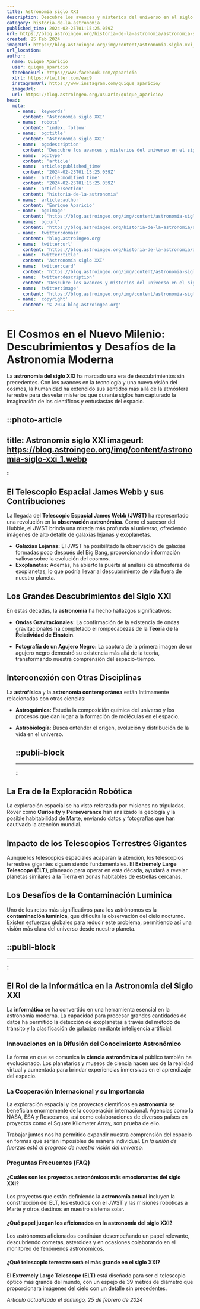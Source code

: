 ```yaml
---
title: Astronomía siglo XXI
description: Descubre los avances y misterios del universo en el siglo XXI. Explora las estrellas y galaxias con información actualizada y relevante.
category: historia-de-la-astronomia
published_time: 2024-02-25T01:15:25.059Z
url: https://blog.astroingeo.org/historia-de-la-astronomia/astronomia-siglo-xxi
created: 25 Feb 2024
imageUrl: https://blog.astroingeo.org/img/content/astronomia-siglo-xxi_1.webp
url_location:
author:
  name: Quique Aparicio
  user: quique_aparicio
  facebookUrl: https://www.facebook.com/qaparicio
  xUrl: https://twitter.com/eac9
  instagramUrl: https://www.instagram.com/quique_aparicio/
  imageUrl: 
  url: https://blog.astroingeo.org/usuario/quique_aparicio/
head:
  meta:
    - name: 'keywords'
      content: 'Astronomía siglo XXI'
    - name: 'robots'
      content: 'index, follow'
    - name: 'og:title'
      content: 'Astronomía siglo XXI'
    - name: 'og:description'
      content: 'Descubre los avances y misterios del universo en el siglo XXI. Explora las estrellas y galaxias con información actualizada y relevante.'
    - name: 'og:type'
      content: 'article'
    - name: 'article:published_time'
      content: '2024-02-25T01:15:25.059Z'
    - name: 'article:modified_time'
      content: '2024-02-25T01:15:25.059Z'
    - name: 'article:section'
      content: 'historia-de-la-astronomia'
    - name: 'article:author'
      content: 'Enrique Aparicio'
    - name: 'og:image'
      content: 'https://blog.astroingeo.org/img/content/astronomia-siglo-xxi_1.webp'
    - name: 'og:url'
      content: 'https://blog.astroingeo.org/historia-de-la-astronomia/astronomia-siglo-xxi'
    - name: 'twitter:domain'
      content: 'blog.astroingeo.org'
    - name: 'twitter:url'
      content: 'https://blog.astroingeo.org/historia-de-la-astronomia/astronomia-siglo-xxi'
    - name: 'twitter:title'
      content: 'Astronomía siglo XXI'
    - name: 'twitter:card'
      content: 'https://blog.astroingeo.org/img/content/astronomia-siglo-xxi_1.webp'
    - name: 'twitter:description'
      content: 'Descubre los avances y misterios del universo en el siglo XXI. Explora las estrellas y galaxias con información actualizada y relevante.'
    - name: 'twitter:image'
      content: 'https://blog.astroingeo.org/img/content/astronomia-siglo-xxi_1.webp'
    - name: 'copyright'
      content: '© 2024 blog.astroingeo.org'
---
```

# El Cosmos en el Nuevo Milenio: Descubrimientos y Desafíos de la Astronomía Moderna

La **astronomía del siglo XXI** ha marcado una era de descubrimientos sin precedentes. Con los avances en la tecnología y una nueva visión del cosmos, la humanidad ha extendido sus sentidos más allá de la atmósfera terrestre para desvelar misterios que durante siglos han capturado la imaginación de los científicos y entusiastas del espacio.


::photo-article
---
title: Astronomía siglo XXI
imageurl: https://blog.astroingeo.org/img/content/astronomia-siglo-xxi_1.webp
---
::


## El Telescopio Espacial James Webb y sus Contribuciones

La llegada del **Telescopio Espacial James Webb (JWST)** ha representado una revolución en la **observación astronómica**. Como el sucesor del Hubble, el JWST brinda una mirada más profunda al universo, ofreciendo imágenes de alto detalle de galaxias lejanas y exoplanetas.

- **Galaxias Lejanas:** El JWST ha posibilitado la observación de galaxias formadas poco después del Big Bang, proporcionando información valiosa sobre la evolución del cosmos.
- **Exoplanetas:** Además, ha abierto la puerta al análisis de atmósferas de exoplanetas, lo que podría llevar al descubrimiento de vida fuera de nuestro planeta.

## Los Grandes Descubrimientos del Siglo XXI

En estas décadas, la **astronomía** ha hecho hallazgos significativos:

- **Ondas Gravitacionales:** La confirmación de la existencia de ondas gravitacionales ha completado el rompecabezas de la **Teoría de la Relatividad de Einstein**.

- **Fotografía de un Agujero Negro:** La captura de la primera imagen de un agujero negro demostró su existencia más allá de la teoría, transformando nuestra comprensión del espacio-tiempo.

## **Interconexión con Otras Disciplinas**

La **astrofísica** y la **astronomía contemporánea** están íntimamente relacionadas con otras ciencias:

- **Astroquímica:** Estudia la composición química del universo y los procesos que dan lugar a la formación de moléculas en el espacio.

- **Astrobiología:** Busca entender el origen, evolución y distribución de la vida en el universo.


  ::publi-block
  ---
  ---
  ::
  
  
## La Era de la Exploración Robótica

La exploración espacial se ha visto reforzada por misiones no tripuladas. Rover como **Curiosity** y **Perseverance** han analizado la geología y la posible habitabilidad de Marte, enviando datos y fotografías que han cautivado la atención mundial.

## **Impacto de los Telescopios Terrestres Gigantes**

Aunque los telescopios espaciales acaparan la atención, los telescopios terrestres gigantes siguen siendo fundamentales. El **Extremely Large Telescope (ELT)**, planeado para operar en esta década, ayudará a revelar planetas similares a la Tierra en zonas habitables de estrellas cercanas.

## Los Desafíos de la Contaminación Lumínica

Uno de los retos más significativos para los astrónomos es la **contaminación lumínica**, que dificulta la observación del cielo nocturno. Existen esfuerzos globales para reducir este problema, permitiendo así una visión más clara del universo desde nuestro planeta.


  ::publi-block
  ---
  ---
  ::
  
  
## El Rol de la Informática en la Astronomía del Siglo XXI

La **informática** se ha convertido en una herramienta esencial en la astronomía moderna. La capacidad para procesar grandes cantidades de datos ha permitido la detección de exoplanetas a través del método de tránsito y la clasificación de galaxias mediante inteligencia artificial.

### Innovaciones en la Difusión del Conocimiento Astronómico

La forma en que se comunica la **ciencia astronómica** al público también ha evolucionado. Los planetarios y museos de ciencia hacen uso de la realidad virtual y aumentada para brindar experiencias inmersivas en el aprendizaje del espacio.

### La Cooperación Internacional y su Importancia

La exploración espacial y los proyectos científicos en **astronomía** se benefician enormemente de la cooperación internacional. Agencias como la NASA, ESA y Roscosmos, así como colaboraciones de diversos países en proyectos como el Square Kilometer Array, son prueba de ello.

Trabajar juntos nos ha permitido expandir nuestra comprensión del espacio en formas que serían imposibles de manera individual. _En la unión de fuerzas está el progreso de nuestra visión del universo._

### Preguntas Frecuentes (FAQ)

#### ¿Cuáles son los proyectos astronómicos más emocionantes del siglo XXI?
Los proyectos que están definiendo la **astronomía actual** incluyen la construcción del ELT, los estudios con el JWST y las misiones robóticas a Marte y otros destinos en nuestro sistema solar.

#### ¿Qué papel juegan los aficionados en la astronomía del siglo XXI?
Los astrónomos aficionados continúan desempeñando un papel relevante, descubriendo cometas, asteroides y en ocasiones colaborando en el monitoreo de fenómenos astronómicos.

#### ¿Qué telescopio terrestre será el más grande en el siglo XXI?
El **Extremely Large Telescope (ELT)** está diseñado para ser el telescopio óptico más grande del mundo, con un espejo de 39 metros de diámetro que proporcionará imágenes del cielo con un detalle sin precedentes.

_Artículo actualizado el domingo, 25 de febrero de 2024_